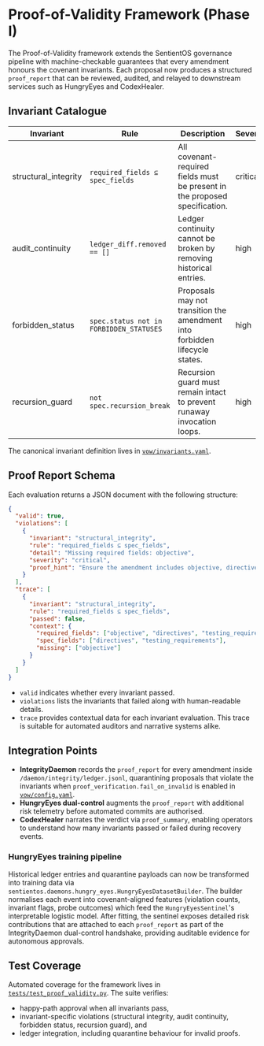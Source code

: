 # Proof-of-Validity Framework (Phase I)

The Proof-of-Validity framework extends the SentientOS governance pipeline with
machine-checkable guarantees that every amendment honours the covenant
invariants. Each proposal now produces a structured `proof_report` that can be
reviewed, audited, and relayed to downstream services such as HungryEyes and
CodexHealer.

## Invariant Catalogue

| Invariant | Rule | Description | Severity | Proof Hint |
| --- | --- | --- | --- | --- |
| structural_integrity | `required_fields ⊆ spec_fields` | All covenant-required fields must be present in the proposed specification. | critical | Ensure the amendment includes objective, directives, and testing_requirements. |
| audit_continuity | `ledger_diff.removed == []` | Ledger continuity cannot be broken by removing historical entries. | high | Ledger diffs must only append new entries; never remove existing ones. |
| forbidden_status | `spec.status not in FORBIDDEN_STATUSES` | Proposals may not transition the amendment into forbidden lifecycle states. | high | Avoid statuses such as reboot, retired, nullified, or decommissioned. |
| recursion_guard | `not spec.recursion_break` | Recursion guard must remain intact to prevent runaway invocation loops. | high | Do not set recursion_break or recursion to break/halt within the amendment. |

The canonical invariant definition lives in [`vow/invariants.yaml`](../vow/invariants.yaml).

## Proof Report Schema

Each evaluation returns a JSON document with the following structure:

```json
{
  "valid": true,
  "violations": [
    {
      "invariant": "structural_integrity",
      "rule": "required_fields ⊆ spec_fields",
      "detail": "Missing required fields: objective",
      "severity": "critical",
      "proof_hint": "Ensure the amendment includes objective, directives, and testing_requirements."
    }
  ],
  "trace": [
    {
      "invariant": "structural_integrity",
      "rule": "required_fields ⊆ spec_fields",
      "passed": false,
      "context": {
        "required_fields": ["objective", "directives", "testing_requirements"],
        "spec_fields": ["directives", "testing_requirements"],
        "missing": ["objective"]
      }
    }
  ]
}
```

* `valid` indicates whether every invariant passed.
* `violations` lists the invariants that failed along with human-readable
  details.
* `trace` provides contextual data for each invariant evaluation. This trace is
  suitable for automated auditors and narrative systems alike.

## Integration Points

* **IntegrityDaemon** records the `proof_report` for every amendment inside
  `/daemon/integrity/ledger.jsonl`, quarantining proposals that violate the
  invariants when `proof_verification.fail_on_invalid` is enabled in
  [`vow/config.yaml`](../vow/config.yaml).
* **HungryEyes dual-control** augments the `proof_report` with additional risk
  telemetry before automated commits are authorised.
* **CodexHealer** narrates the verdict via `proof_summary`, enabling operators to
  understand how many invariants passed or failed during recovery events.

### HungryEyes training pipeline

Historical ledger entries and quarantine payloads can now be transformed into
training data via `sentientos.daemons.hungry_eyes.HungryEyesDatasetBuilder`.
The builder normalises each event into covenant-aligned features (violation
counts, invariant flags, probe outcomes) which feed the
`HungryEyesSentinel`'s interpretable logistic model.  After fitting, the
sentinel exposes detailed risk contributions that are attached to each
`proof_report` as part of the IntegrityDaemon dual-control handshake, providing
auditable evidence for autonomous approvals.

## Test Coverage

Automated coverage for the framework lives in
[`tests/test_proof_validity.py`](../tests/test_proof_validity.py). The suite
verifies:

* happy-path approval when all invariants pass,
* invariant-specific violations (structural integrity, audit continuity,
  forbidden status, recursion guard), and
* ledger integration, including quarantine behaviour for invalid proofs.
